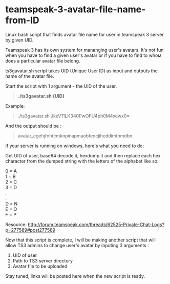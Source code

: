 # teamspeak-3-avatar-file-name-from-ID
Linux bash script that finds avatar file name for user in teamspeak 3 server by given UID.

Teamspeak 3 has its own system for mananging user's avatars. It's not fun when you have to find a given user's avatar or if you have to find to whoм does a particular avatar file belong.

ts3gavatar.sh script takes UID (Unique User ID) as input and outputs the name of the avatar file.

Start the script with 1 argument - the UID of the user.


<blockquote><B>./ts3gavatar.sh {UID}</B></blockquote>


Example:

<blockquote>

./ts3gavatar.sh JkeV11LK340PwOFU4ph0M4xewx0=

</blockquote>

And the output should be :

<blockquote>avatar_cgehjfnhfcmknpinapmaobfeocjiheddimfomdbn</blockquote>

If your server is running on windows, here's what you need to do:

Get UID of user, base64 decode it, hexdump it and then replace each hex character from the dumped string with the letters of the alphabet like so:

0 = A <br>
1 = B <br>
2 = C <br>
3 = D <br>
. <br>
. <br>
D = N <br>
E = O <br>
F = P <br>


Resource: http://forum.teamspeak.com/threads/62525-Private-Chat-Logs?p=277589#post277589


Now that this script is complete, I will be making another script that will allow TS3 admins to change user's avatar by inputing 3 arguments :

1. UID of user
2. Path to TS3 server directory
3. Avatar file to be uploaded

Stay tuned, links will be posted here when the new script is ready.

